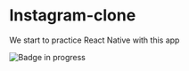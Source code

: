 # Instagram-clone
We start to practice React Native with this app


![Badge in progress](https://img.shields.io/badge/STATUS-IN%20PROGRESS-green)
